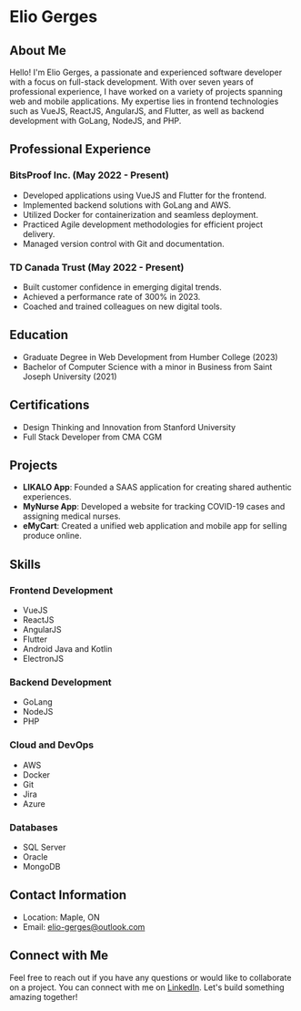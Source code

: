 # Elio Gerges

## About Me

Hello! I'm Elio Gerges, a passionate and experienced software developer with a focus on full-stack development. With over seven years of professional experience, I have worked on a variety of projects spanning web and mobile applications. My expertise lies in frontend technologies such as VueJS, ReactJS, AngularJS, and Flutter, as well as backend development with GoLang, NodeJS, and PHP.

## Professional Experience

### BitsProof Inc. (May 2022 - Present)
- Developed applications using VueJS and Flutter for the frontend.
- Implemented backend solutions with GoLang and AWS.
- Utilized Docker for containerization and seamless deployment.
- Practiced Agile development methodologies for efficient project delivery.
- Managed version control with Git and documentation.

### TD Canada Trust (May 2022 - Present)
- Built customer confidence in emerging digital trends.
- Achieved a performance rate of 300% in 2023.
- Coached and trained colleagues on new digital tools.

## Education

- Graduate Degree in Web Development from Humber College (2023)
- Bachelor of Computer Science with a minor in Business from Saint Joseph University (2021)

## Certifications

- Design Thinking and Innovation from Stanford University
- Full Stack Developer from CMA CGM

## Projects

- **LIKALO App**: Founded a SAAS application for creating shared authentic experiences.
- **MyNurse App**: Developed a website for tracking COVID-19 cases and assigning medical nurses.
- **eMyCart**: Created a unified web application and mobile app for selling produce online.

## Skills

### Frontend Development
- VueJS
- ReactJS
- AngularJS
- Flutter
- Android Java and Kotlin
- ElectronJS

### Backend Development
- GoLang
- NodeJS
- PHP

### Cloud and DevOps
- AWS
- Docker
- Git
- Jira
- Azure

### Databases
- SQL Server
- Oracle
- MongoDB

## Contact Information

- Location: Maple, ON
- Email: elio-gerges@outlook.com

## Connect with Me

Feel free to reach out if you have any questions or would like to collaborate on a project. You can connect with me on [LinkedIn](https://www.linkedin.com/in/elio-gerges). Let's build something amazing together!
